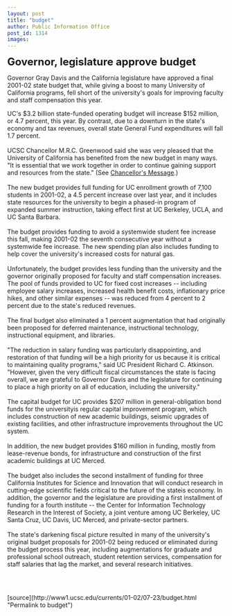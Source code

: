 ```yaml
---
layout: post
title: "budget"
author: Public Information Office
post_id: 1314
images:
---
```


<p>
  <font size="5"><b>Governor, legislature approve budget</b></font>
</p>
<p>
  Governor Gray Davis and the California legislature have approved a final 2001-02 state budget that, while giving a boost to many University of California programs, fell short of the university's goals for improving faculty and staff compensation this year.
</p>
<p>
  UC's $3.2 billion state-funded operating budget will increase $152 million, or 4.7 percent, this year. By contrast, due to a downturn in the state's economy and tax revenues, overall state General Fund expenditures will fall 1.7 percent.<br>
  <br>
  UCSC Chancellor M.R.C. Greenwood said she was very pleased that the University of California has benefited from the new budget in many ways. "It is essential that we work together in order to continue gaining support and resources from the state." (See <a href="http://www.ucsc.edu/news_events/messages/01-02/07-31.statebudget.html">Chancellor's Message</a>.)<br>
  <br>
  The new budget provides full funding for UC enrollment growth of 7,100 students in 2001-02, a 4.5 percent increase over last year, and it includes state resources for the university to begin a phased-in program of expanded summer instruction, taking effect first at UC Berkeley, UCLA, and UC Santa Barbara.<br>
  <br>
  The budget provides funding to avoid a systemwide student fee increase this fall, making 2001-02 the seventh consecutive year without a systemwide fee increase. The new spending plan also includes funding to help cover the university's increased costs for natural gas.<br>
  <br>
  Unfortunately, the budget provides less funding than the university and the governor originally proposed for faculty and staff compensation increases. The pool of funds provided to UC for fixed cost increases -- including employee salary increases, increased health benefit costs, inflationary price hikes, and other similar expenses -- was reduced from 4 percent to 2 percent due to the state's reduced revenues.<br>
  <br>
  The final budget also eliminated a 1 percent augmentation that had originally been proposed for deferred maintenance, instructional technology, instructional equipment, and libraries.<br>
  <br>
  "The reduction in salary funding was particularly disappointing, and restoration of that funding will be a high priority for us because it is critical to maintaining quality programs," said UC President Richard C. Atkinson. "However, given the very difficult fiscal circumstances the state is facing overall, we are grateful to Governor Davis and the legislature for continuing to place a high priority on all of education, including the university."<br>
  <br>
  The capital budget for UC provides $207 million in general-obligation bond funds for the universityis regular capital improvement program, which includes construction of new academic buildings, seismic upgrades of existing facilities, and other infrastructure improvements throughout the UC system.<br>
  <br>
  In addition, the new budget provides $160 million in funding, mostly from lease-revenue bonds, for infrastructure and construction of the first academic buildings at UC Merced.<br>
  <br>
  The budget also includes the second installment of funding for three California Institutes for Science and Innovation that will conduct research in cutting-edge scientific fields critical to the future of the stateis economy. In addition, the governor and the legislature are providing a first installment of funding for a fourth institute -- the Center for Information Technology Research in the Interest of Society, a joint venture among UC Berkeley, UC Santa Cruz, UC Davis, UC Merced, and private-sector partners.<br>
  <br>
  The state's darkening fiscal picture resulted in many of the university's original budget proposals for 2001-02 being reduced or eliminated during the budget process this year, including augmentations for graduate and professional school outreach, student retention services, compensation for staff salaries that lag the market, and several research initiatives.
</p>
<p>
  <br>

</p>
<p>
  <img align="bottom" alt=" " border="0" height="1" src="../../images/trans.gif" width="385">
</p>
[source](http://www1.ucsc.edu/currents/01-02/07-23/budget.html "Permalink to budget")
